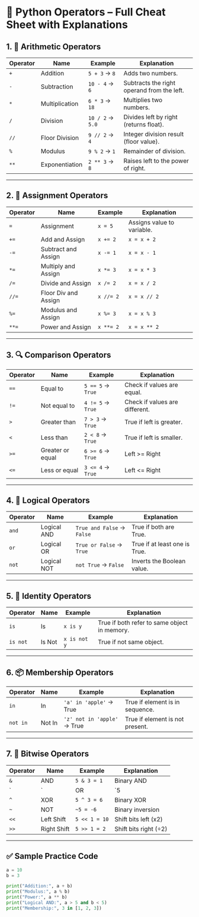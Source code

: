 # 🐍 Python Operators – Full Cheat Sheet with Explanations

## 1. 🧮 Arithmetic Operators

| Operator | Name            | Example | Explanation |
|----------|-----------------|---------|-------------|
| `+`      | Addition         | `5 + 3` → `8` | Adds two numbers. |
| `-`      | Subtraction      | `10 - 4` → `6` | Subtracts the right operand from the left. |
| `*`      | Multiplication   | `6 * 3` → `18` | Multiplies two numbers. |
| `/`      | Division         | `10 / 2` → `5.0` | Divides left by right (returns float). |
| `//`     | Floor Division   | `9 // 2` → `4` | Integer division result (floor value). |
| `%`      | Modulus          | `9 % 2` → `1` | Remainder of division. |
| `**`     | Exponentiation   | `2 ** 3` → `8` | Raises left to the power of right. |

---

## 2. 🧾 Assignment Operators

| Operator | Name               | Example    | Explanation |
|----------|--------------------|------------|-------------|
| `=`      | Assignment         | `x = 5`    | Assigns value to variable. |
| `+=`     | Add and Assign     | `x += 2`   | `x = x + 2` |
| `-=`     | Subtract and Assign| `x -= 1`   | `x = x - 1` |
| `*=`     | Multiply and Assign| `x *= 3`   | `x = x * 3` |
| `/=`     | Divide and Assign  | `x /= 2`   | `x = x / 2` |
| `//=`    | Floor Div and Assign | `x //= 2` | `x = x // 2` |
| `%=`     | Modulus and Assign | `x %= 3`   | `x = x % 3` |
| `**=`    | Power and Assign   | `x **= 2`  | `x = x ** 2` |

---

## 3. 🔍 Comparison Operators

| Operator | Name         | Example       | Explanation |
|----------|--------------|---------------|-------------|
| `==`     | Equal to     | `5 == 5` → `True` | Check if values are equal. |
| `!=`     | Not equal to | `4 != 5` → `True` | Check if values are different. |
| `>`      | Greater than | `7 > 3` → `True` | True if left is greater. |
| `<`      | Less than    | `2 < 8` → `True` | True if left is smaller. |
| `>=`     | Greater or equal | `6 >= 6` → `True` | Left >= Right |
| `<=`     | Less or equal | `3 <= 4` → `True` | Left <= Right |

---

## 4. 🔗 Logical Operators

| Operator | Name      | Example            | Explanation |
|----------|-----------|--------------------|-------------|
| `and`    | Logical AND | `True and False` → `False` | True if both are True. |
| `or`     | Logical OR  | `True or False` → `True` | True if at least one is True. |
| `not`    | Logical NOT | `not True` → `False` | Inverts the Boolean value. |

---

## 5. 🧠 Identity Operators

| Operator | Name     | Example | Explanation |
|----------|----------|---------|-------------|
| `is`     | Is       | `x is y` | True if both refer to same object in memory. |
| `is not` | Is Not   | `x is not y` | True if not same object. |

---

## 6. 📦 Membership Operators

| Operator | Name    | Example            | Explanation |
|----------|---------|--------------------|-------------|
| `in`     | In      | `'a' in 'apple'` → True | True if element is in sequence. |
| `not in` | Not In  | `'z' not in 'apple'` → True | True if element is not present. |

---

## 7. 🧮 Bitwise Operators

| Operator | Name      | Example      | Explanation |
|----------|-----------|--------------|-------------|
| `&`      | AND       | `5 & 3 = 1`  | Binary AND |
| `|`      | OR        | `5 | 3 = 7`  | Binary OR |
| `^`      | XOR       | `5 ^ 3 = 6`  | Binary XOR |
| `~`      | NOT       | `~5 = -6`    | Binary inversion |
| `<<`     | Left Shift| `5 << 1 = 10`| Shift bits left (x2) |
| `>>`     | Right Shift| `5 >> 1 = 2`| Shift bits right (÷2) |

---

## ✅ Sample Practice Code

```python
a = 10
b = 3

print("Addition:", a + b)
print("Modulus:", a % b)
print("Power:", a ** b)
print("Logical AND:", a > 5 and b < 5)
print("Membership:", 3 in [1, 2, 3])
